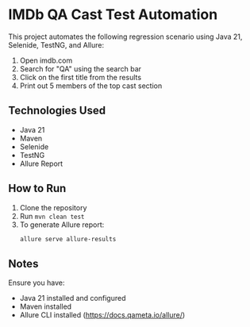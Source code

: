 # IMDb QA Cast Test Automation

This project automates the following regression scenario using Java 21, Selenide, TestNG, and Allure:

1. Open imdb.com
2. Search for "QA" using the search bar
3. Click on the first title from the results
4. Print out 5 members of the top cast section

## Technologies Used

- Java 21
- Maven
- Selenide
- TestNG
- Allure Report

## How to Run

1. Clone the repository
2. Run `mvn clean test`
3. To generate Allure report:
   ```bash
   allure serve allure-results
   ```

## Notes

Ensure you have:
- Java 21 installed and configured
- Maven installed
- Allure CLI installed (https://docs.qameta.io/allure/)
